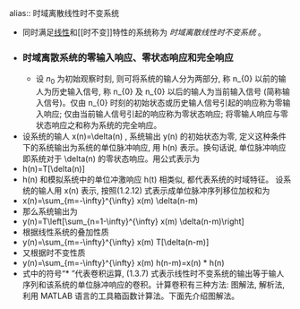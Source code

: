 alias:: 时域离散线性时不变系统

- 同时满足[线性]([[线性系统]])和[[时不变]]特性的系统称为 *时域离散线性时不变系统* 。
- ### 时域离散系统的零输入响应、零状态响应和完全响应
	- 设  $n_{0}$  为初始观察时刻, 则可将系统的输人分为两部分, 称  n_{0}  以前的输人为历史输入信号, 称  n_{0}  及  n_{0}  以后的输人为当前输入信号 (简称输入信号)。仅由  n_{0}  时刻的初始状态或历史输人信号引起的响应称为零输入响应; 仅由当前输人信号引起的响应称为零状态响应; 将零输人响应与零状态响应之和称为系统的完全响应。
- 设系统的输人  x(n)=\delta(n) , 系统输出  y(n)  的初始状态为零, 定义这种条件下的系统输出为系统的单位脉冲响应, 用  h(n)  表示。换句话说, 单位脉冲响应即系统对于  \delta(n)  的零状态响应。用公式表示为
- h(n)=T[\delta(n)]
- h(n)  和模拟系统中的单位冲激响应  h(t)  相类似, 都代表系统的时域特征。
  设系统的输人用  x(n)  表示, 按照(1.2.12) 式表示成单位脉冲序列移位加权和为
- x(n)=\sum_{m=-\infty}^{\infty} x(m) \delta(n-m)
- 那么系统输出为
- y(n)=T\left[\sum_{n=1-\infty}^{\infty} x(m) \delta(n-m)\right]
- 根据线性系统的叠加性质
- y(n)=\sum_{m=-\infty}^{\infty} x(m) T[\delta(n-m)]
- 又根据时不变性质
- y(n)=\sum_{m=-\infty}^{\infty} x(m) h(n-m)=x(n) * h(n)
- 式中的符号“* ”代表卷积运算, (1.3.7) 式表示线性时不变系统的输出等于输人序列和该系统的单位脉冲响应的卷积。计算卷积有三种方法: 图解法, 解析法, 利用 MATLAB 语言的工具箱函数计算法。下面先介绍图解法。